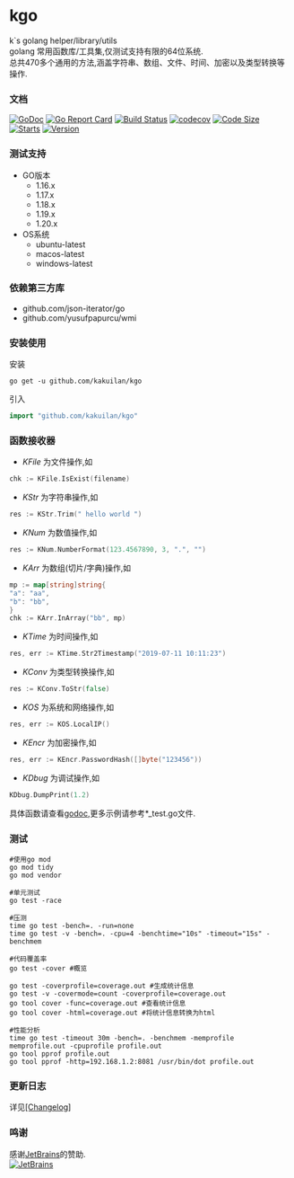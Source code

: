 # kgo

k`s golang helper/library/utils  
golang 常用函数库/工具集,仅测试支持有限的64位系统.  
总共470多个通用的方法,涵盖字符串、数组、文件、时间、加密以及类型转换等操作.

### 文档

[![GoDoc](https://godoc.org/github.com/kakuilan/kgo?status.svg)](https://pkg.go.dev/github.com/kakuilan/kgo)
[![Go Report Card](https://goreportcard.com/badge/github.com/kakuilan/kgo)](https://goreportcard.com/report/github.com/kakuilan/kgo)
[![Build Status](https://github.com/kakuilan/kgo/workflows/kgo-test/badge.svg)](https://github.com/kakuilan/kgo/actions)
[![codecov](https://codecov.io/gh/kakuilan/kgo/branch/master/graph/badge.svg)](https://codecov.io/gh/kakuilan/kgo)
[![Code Size](https://img.shields.io/github/languages/code-size/kakuilan/kgo.svg?style=flat-square)](https://github.com/kakuilan/kgo)
[![Starts](https://img.shields.io/github/stars/kakuilan/kgo.svg)](https://github.com/kakuilan/kgo)
[![Version](https://img.shields.io/github/v/tag/kakuilan/kgo)](https://img.shields.io/github/v/tag/kakuilan/kgo)

### 测试支持

- GO版本
    - 1.16.x
    - 1.17.x
    - 1.18.x
    - 1.19.x
    - 1.20.x
- OS系统
    - ubuntu-latest
    - macos-latest
    - windows-latest

### 依赖第三方库

- github.com/json-iterator/go
- github.com/yusufpapurcu/wmi

### 安装使用

安装

```shell script
go get -u github.com/kakuilan/kgo
```

引入

```go
import "github.com/kakuilan/kgo"
```

### 函数接收器

- *KFile* 为文件操作,如

```go
chk := KFile.IsExist(filename)
```

- *KStr* 为字符串操作,如

```go
res := KStr.Trim(" hello world ")
```

- *KNum* 为数值操作,如

```go
res := KNum.NumberFormat(123.4567890, 3, ".", "")
```

- *KArr* 为数组(切片/字典)操作,如

```go
mp := map[string]string{
"a": "aa",
"b": "bb",
}
chk := KArr.InArray("bb", mp)    
```

- *KTime* 为时间操作,如

```go
res, err := KTime.Str2Timestamp("2019-07-11 10:11:23")
```

- *KConv* 为类型转换操作,如

```go
res := KConv.ToStr(false)
```

- *KOS* 为系统和网络操作,如

```go
res, err := KOS.LocalIP()
```

- *KEncr* 为加密操作,如

```go
res, err := KEncr.PasswordHash([]byte("123456"))
```

- *KDbug* 为调试操作,如

```go
KDbug.DumpPrint(1.2)
```

具体函数请查看[godoc](https://pkg.go.dev/github.com/kakuilan/kgo),更多示例请参考*_test.go文件.

### 测试

```shell
#使用go mod
go mod tidy
go mod vendor

#单元测试
go test -race

#压测
time go test -bench=. -run=none
time go test -v -bench=. -cpu=4 -benchtime="10s" -timeout="15s" -benchmem

#代码覆盖率
go test -cover #概览

go test -coverprofile=coverage.out #生成统计信息
go test -v -covermode=count -coverprofile=coverage.out
go tool cover -func=coverage.out #查看统计信息
go tool cover -html=coverage.out #将统计信息转换为html

#性能分析
time go test -timeout 30m -bench=. -benchmem -memprofile memprofile.out -cpuprofile profile.out
go tool pprof profile.out
go tool pprof -http=192.168.1.2:8081 /usr/bin/dot profile.out
```

### 更新日志

详见[[Changelog]](/docs/changelog.md)

### 鸣谢

感谢[JetBrains](https://www.jetbrains.com/?from=kakuilan/kgo)的赞助.  
[![JetBrains](testdata/jetbrains.svg)](https://www.jetbrains.com/?from=kakuilan/kgo)
